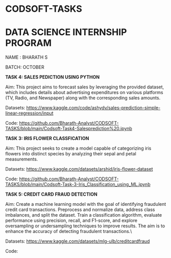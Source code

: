 # CODSOFT-TASKS
# DATA SCIENCE INTERNSHIP PROGRAM
NAME : BHARATH S

BATCH: OCTOBER 

**TASK 4: SALES PEDICTION USING PYTHON**

Aim:
This project aims to forecast sales by leveraging the provided dataset, which includes details about advertising expenditures on various platforms (TV, Radio, and Newspaper) along with the corresponding sales amounts.

Datasets: https://www.kaggle.com/code/ashydv/sales-prediction-simple-linear-regression/input

Code: https://github.com/Bharath-Analyst/CODSOFT-TASKS/blob/main/Codsoft-Task4-Salesprediction%20.ipynb

**TASK 3: IRIS FLOWER CLASSFICATION**

Aim:
This project seeks to create a model capable of categorizing iris flowers into distinct species by analyzing their sepal and petal measurements.

Datasets: https://www.kaggle.com/datasets/arshid/iris-flower-dataset

Code: https://github.com/Bharath-Analyst/CODSOFT-TASKS/blob/main/Codsoft-Task-3-Iris_Classification_using_ML.ipynb

**TASK 5: CREDIT CARD FRAUD DETECTION**

Aim:
Create a machine learning model with the goal of identifying fraudulent credit card transactions. Preprocess and normalize data, address class imbalances, and split the dataset. Train a classification algorithm, evaluate performance using precision, recall, and F1-score, and explore oversampling or undersampling techniques to improve results. The aim is to enhance the accuracy of detecting fraudulent transactions.\

Datasets: https://www.kaggle.com/datasets/mlg-ulb/creditcardfraud

Code: 


